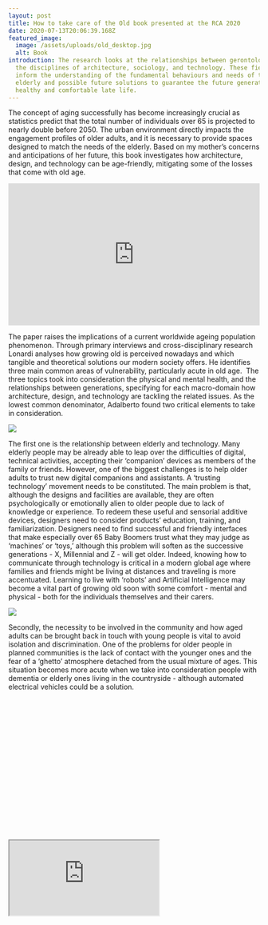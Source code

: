 ```yaml
---
layout: post
title: How to take care of the Old book presented at the RCA 2020
date: 2020-07-13T20:06:39.168Z
featured_image:
  image: /assets/uploads/old_desktop.jpg
  alt: Book
introduction: The research looks at the relationships between gerontology and
  the disciplines of architecture, sociology, and technology. These fields
  inform the understanding of the fundamental behaviours and needs of the
  elderly and possible future solutions to guarantee the future generations' a
  healthy and comfortable late life.
---
```

The concept of aging successfully has become increasingly crucial as statistics predict that the total number of individuals over 65 is projected to nearly double before 2050. The urban environment directly impacts the engagement profiles of older adults, and it is necessary to provide spaces designed to match the needs of the elderly. Based on my mother’s concerns and anticipations of her future, this book investigates how architecture, design, and technology can be age-friendly, mitigating some of the losses that come with old age.

<div style="padding:56.25% 0 0 0;position:relative;"><iframe src="https://player.vimeo.com/video/434693932?autoplay=1&loop=1&title=0&byline=0&portrait=0" style="position:absolute;top:0;left:0;width:100%;height:100%;" frameborder="0" allow="autoplay; fullscreen" allowfullscreen></iframe></div><script src="https://player.vimeo.com/api/player.js"></script>

The paper raises the implications of a current worldwide ageing population phenomenon. Through primary interviews and cross-disciplinary research Lonardi analyses how growing old is perceived nowadays and which tangible and theoretical solutions our modern society offers. He identifies three main common areas of vulnerability, particularly acute in old age.  The three topics took into consideration the physical and mental health, and the relationships between generations, specifying for each macro-domain how architecture, design, and technology are tackling the related issues. As the lowest common denominator, Adalberto found two critical elements to take in consideration.

![](/assets/uploads/old4.jpg)

The first one is the relationship between elderly and technology. Many elderly people may be already able to leap over the difficulties of digital, technical activities, accepting their ‘companion’ devices as members of the family or friends. However, one of the biggest challenges is to help older adults to trust new digital companions and assistants. A ‘trusting technology’ movement needs to be constituted. The main problem is that, although the designs and facilities are available, they are often psychologically or emotionally alien to older people due to lack of knowledge or experience. To redeem these useful and sensorial additive devices, designers need to consider products’ education, training, and familiarization. Designers need to find successful and friendly interfaces that make especially over 65 Baby Boomers trust what they may judge as ‘machines’ or ‘toys,’ although this problem will soften as the successive generations - X, Millennial and Z - will get older. Indeed, knowing how to communicate through technology is critical in a modern global age where families and friends might be living at distances and traveling is more accentuated. Learning to live with ‘robots’ and Artificial Intelligence may become a vital part of growing old soon with some comfort - mental and physical - both for the individuals themselves and their carers.

![](/assets/uploads/old3.jpg)

Secondly, the necessity to be involved in the community and how aged adults can be brought back in touch with young people is vital to avoid isolation and discrimination. One of the problems for older people in planned communities is the lack of contact with the younger ones and the fear of a ‘ghetto’ atmosphere detached from the usual mixture of ages. This situation becomes more acute when we take into consideration people with dementia or elderly ones living in the countryside - although automated electrical vehicles could be a solution.

<div style="padding:56.25% 0 0 0;position:relative;"><iframe src="https://www.youtube.com/watch?v=IU9XI5W45YE"></script>

As a result, there are ways of designing the physical environment to bring old and young people together with each other - the experiments of creating intergenerational and open communities within the metropolis seem particularly valuable. The importance of recreating the Italian ‘Cascina’ environment within the city becomes critical. Adapting to shared communal spaces with others - family, friends, or even strangers - might be a necessity for the majority of the young and old population that can not afford private housing. This action will not necessarily mean to lose self-independence. Instead, it might mean to be open to new ways of living and design new typologies of building, extensions, or conversions that can support the communities to stay together. Under different circumstances, nursing homes’ accommodations which tend to be generally depressing, will need design thinking that makes them less so, arguably reminiscing somehow of the tenants' heydays and equipped with the most advanced smart-home technologies. 



A significant change needs to be executed at a larger scale level in guiding and planning a re-conceptualization of communities and the whole of society. While solutions from the future such as robotics and Artificial Intelligence might be embraced and implemented with the analog side of our society, social and architectural archetypes from the past should be revisited and upgraded to revive in the modern world.

![series of eight colorful books about how to take care of the old in the future](/assets/uploads/ageing_20191.jpg "How to take care of the old book and series of future publications about a better later life")

Designing for the elderly engages a lot of levels of thought and implementation - not only ingenious re-design but a sensitive and empathetic understanding of the situation of older people and their specific disadvantages in flourishing in an increasingly digital culture. 

Read How to Take Care of the Old [here](https://issuu.com/adalbertolonardiworks/docs/how_to_take_care_of_the_old_preview).